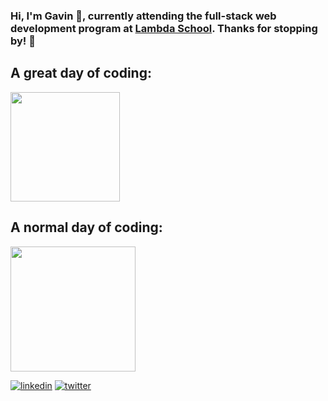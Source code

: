### Hi, I'm Gavin 👋, currently attending the full-stack web development program at [Lambda School](https://lambdaschool.com/). Thanks for stopping by! :rocket:

## A great day of coding:
<img width="175px" src=https://www.animatedimages.org/data/media/56/animated-computer-image-0116.gif />
<br>

## A normal day of coding:
<img width="200px" src=https://www.animatedimages.org/data/media/56/animated-computer-image-0004.gif />

<p>
  <a href="https://www.linkedin.com/in/gavin-stahl-0842b6184/"><img src="https://img.icons8.com/color/96/000000/linkedin.png" alt="linkedin"/></a>
  <a href="https://twitter.com/stahlgazer"><img src="https://img.icons8.com/color/96/000000/twitter-squared.png" alt="twitter"/></a>
</p>

